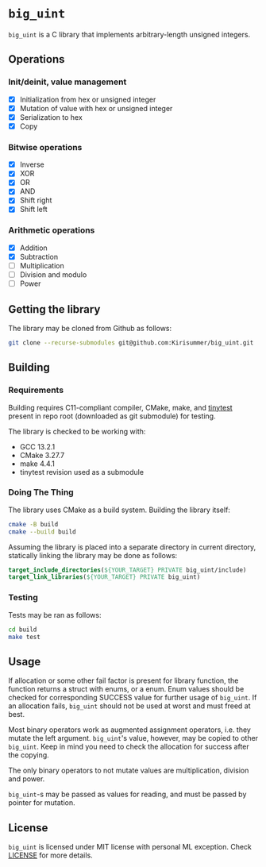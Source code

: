 # `big_uint`
`big_uint` is a C library that implements arbitrary-length unsigned integers.

## Operations

### Init/deinit, value management
- [x] Initialization from hex or unsigned integer
- [x] Mutation of value with hex or unsigned integer
- [x] Serialization to hex
- [x] Copy

### Bitwise operations
- [x] Inverse
- [x] XOR
- [x] OR
- [x] AND
- [x] Shift right
- [x] Shift left

### Arithmetic operations
- [x] Addition
- [x] Subtraction
- [ ] Multiplication
- [ ] Division and modulo
- [ ] Power

## Getting the library
The library may be cloned from Github as follows:
```sh
git clone --recurse-submodules git@github.com:Kirisummer/big_uint.git
```

## Building
### Requirements
Building requires C11-compliant compiler, CMake, make, and [tinytest](https://github.com/ccosmin/tinytest) present in repo root (downloaded as git submodule) for testing.

The library is checked to be working with:
- GCC 13.2.1
- CMake 3.27.7
- make 4.4.1
- tinytest revision used as a submodule

### Doing The Thing
The library uses CMake as a build system. Building the library itself:
```sh
cmake -B build
cmake --build build
```

Assuming the library is placed into a separate directory in current directory,
statically linking the library may be done as follows:
```cmake
target_include_directories(${YOUR_TARGET} PRIVATE big_uint/include)
target_link_libraries(${YOUR_TARGET} PRIVATE big_uint)
```

### Testing
Tests may be ran as follows:
```sh
cd build
make test
```

## Usage
If allocation or some other fail factor is present for library function, the function returns
a struct with enums, or a enum.
Enum values should be checked for corresponding SUCCESS value for further usage of `big_uint`.
If an allocation fails, `big_uint` should not be used at worst and must freed at best.

Most binary operators work as augmented assignment operators, i.e. they mutate
the left argument. `big_uint`'s value, however, may be copied to other `big_uint`.
Keep in mind you need to check the allocation for success after the copying.

The only binary operators to not mutate values are multiplication, division and power.

`big_uint`-s may be passed as values for reading, and must be passed by pointer for mutation.

## License
`big_uint` is licensed under MIT license with personal ML exception.
Check [LICENSE](LICENSE) for more details.
